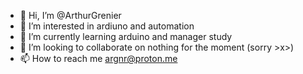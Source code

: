 - 👋 Hi, I’m @ArthurGrenier
- 👀 I’m interested in ardiuno and automation
- 🌱 I’m currently learning arduino and manager study
- 💞️ I’m looking to collaborate on nothing for the moment (sorry >x>)
- 📫 How to reach me argnr@proton.me

<!---
ArthurGrenier/ArthurGrenier is a ✨ special ✨ repository because its `README.md` (this file) appears on your GitHub profile.
You can click the Preview link to take a look at your changes.
--->
